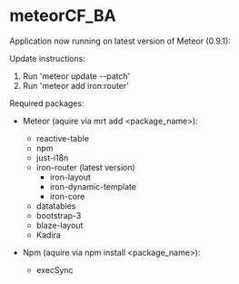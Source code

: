 meteorCF_BA
===========
Application now running on latest version of Meteor (0.9.1):

Update instructions:
  1. Run 'meteor update --patch'
  2. Run 'meteor add iron:router'

<!--Run application with: meteor --release 0.8.2-->


Required packages:
- Meteor (aquire via mrt add <package_name>):
  - reactive-table
  - npm
  - just-i18n
  - iron-router (latest version)
    - iron-layout
    - iron-dynamic-template
    - iron-core
  - datatables
  - bootstrap-3
  - blaze-layout
  - Kadira

- Npm (aquire via npm install <package_name>):
  - execSync


